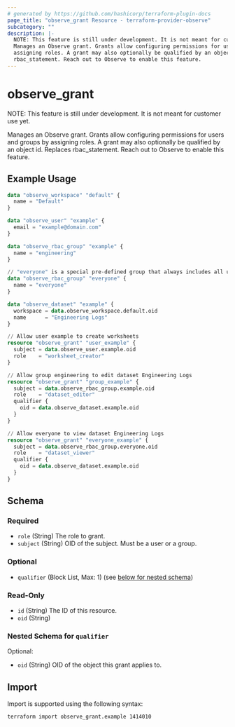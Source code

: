 ```yaml
---
# generated by https://github.com/hashicorp/terraform-plugin-docs
page_title: "observe_grant Resource - terraform-provider-observe"
subcategory: ""
description: |-
  NOTE: This feature is still under development. It is not meant for customer use yet.
  Manages an Observe grant. Grants allow configuring permissions for users and groups by
  assigning roles. A grant may also optionally be qualified by an object id. Replaces
  rbac_statement. Reach out to Observe to enable this feature.
---
```

# observe_grant

NOTE: This feature is still under development. It is not meant for customer use yet.

Manages an Observe grant. Grants allow configuring permissions for users and groups by
assigning roles. A grant may also optionally be qualified by an object id. Replaces
rbac_statement. Reach out to Observe to enable this feature.
## Example Usage
```terraform
data "observe_workspace" "default" {
  name = "Default"
}

data "observe_user" "example" {
  email = "example@domain.com"
}

data "observe_rbac_group" "example" {
  name = "engineering"
}

// "everyone" is a special pre-defined group that always includes all users
data "observe_rbac_group" "everyone" {
  name = "everyone"
}

data "observe_dataset" "example" {
  workspace = data.observe_workspace.default.oid
  name      = "Engineering Logs"
}

// Allow user example to create worksheets
resource "observe_grant" "user_example" {
  subject = data.observe_user.example.oid
  role    = "worksheet_creator"
}

// Allow group engineering to edit dataset Engineering Logs
resource "observe_grant" "group_example" {
  subject = data.observe_rbac_group.example.oid
  role    = "dataset_editor"
  qualifier {
    oid = data.observe_dataset.example.oid
  }
}

// Allow everyone to view dataset Engineering Logs
resource "observe_grant" "everyone_example" {
  subject = data.observe_rbac_group.everyone.oid
  role    = "dataset_viewer"
  qualifier {
    oid = data.observe_dataset.example.oid
  }
}
```
<!-- schema generated by tfplugindocs -->
## Schema

### Required

- `role` (String) The role to grant.
- `subject` (String) OID of the subject. Must be a user or a group.

### Optional

- `qualifier` (Block List, Max: 1) (see [below for nested schema](#nestedblock--qualifier))

### Read-Only

- `id` (String) The ID of this resource.
- `oid` (String)

<a id="nestedblock--qualifier"></a>
### Nested Schema for `qualifier`

Optional:

- `oid` (String) OID of the object this grant applies to.
## Import
Import is supported using the following syntax:
```shell
terraform import observe_grant.example 1414010
```
